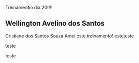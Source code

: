 Treinamentio dia 20!!!!
## Wellington Avelino dos Santos
Cristiane dos Santos Souza
Amei este treinamento!
esteteste









teste

teste
